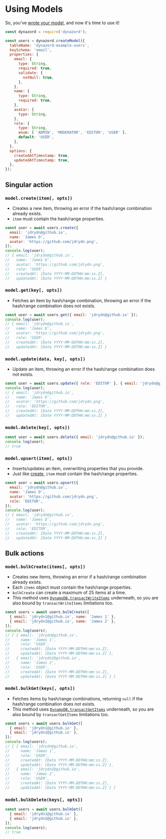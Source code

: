 # Using Models

So, you've [wrote your model](./Writing-Models), and now it's time to use it!

```js
const dynazord = require('dynazord');

const users = dynazord.createModel({
  tableName: 'dynazord-example-users',
  keySchema: 'email',
  properties: {
    email: {
      type: String,
      required: true,
      validate: {
        notNull: true,
      },
    },
    name: {
      type: String,
      required: true,
    },
    avatar: {
      type: String,
    },
    role: {
      type: String,
      enum: [ 'ADMIN', 'MODERATOR', 'EDITOR', 'USER' ],
      default: 'USER',
    },
  },
  options: {
    createdAtTimestamp: true,
    updatedAtTimestamp: true,
  },
});
```

## Singular action

### `model.create(item[, opts])`

- Creates a new item, throwing an error if the hash/range combination already exists.
- `item` must contain the hash/range properties.

```js
const user = await users.create({
  email: 'jdrydn@github.io',
  name: 'James D',
  avatar: 'https://github.com/jdrydn.png',
});
console.log(user);
// { email: 'jdrydn@github.io',
//   name: 'James D',
//   avatar: 'https://github.com/jdrydn.png',
//   role: 'USER',
//   createdAt: [Date YYYY-MM-DDTHH:mm:ss.Z],
//   updatedAt: [Date YYYY-MM-DDTHH:mm:ss.Z] }
```

### `model.get(key[, opts])`

- Fetches an item by hash/range combination, throwing an error if the hash/range combination does not exists.

```js
const user = await users.get({ email: 'jdrydn@github.io' });
console.log(user);
// { email: 'jdrydn@github.io',
//   name: 'James D',
//   avatar: 'https://github.com/jdrydn.png',
//   role: 'USER',
//   createdAt: [Date YYYY-MM-DDTHH:mm:ss.Z],
//   updatedAt: [Date YYYY-MM-DDTHH:mm:ss.Z] }
```

### `model.update(data, key[, opts])`

- Update an item, throwing an error if the hash/range combination does not exists.

```js
const user = await users.update({ role: 'EDITOR' }, { email: 'jdrydn@github.io' });
console.log(user);
// { email: 'jdrydn@github.io',
//   name: 'James D',
//   avatar: 'https://github.com/jdrydn.png',
//   role: 'EDITOR',
//   createdAt: [Date YYYY-MM-DDTHH:mm:ss.Z],
//   updatedAt: [Date YYYY-MM-DDTHH:mm:ss.Z] }
```

### `model.delete(key[, opts])`

```js
const user = await users.delete({ email: 'jdrydn@github.io' });
console.log(user);
// true
```

### `model.upsert(item[, opts])`

- Inserts/updates an item, overwriting properties that you provide.
- Just like [create](#modelcreateitem-opts), `item` must contain the hash/range properties.

```js
const user = await users.upsert({
  email: 'jdrydn@github.io',
  name: 'James D',
  avatar: 'https://github.com/jdrydn.png',
  role: 'EDITOR',
});
console.log(user);
// { email: 'jdrydn@github.io',
//   name: 'James D',
//   avatar: 'https://github.com/jdrydn.png',
//   role: 'EDITOR',
//   createdAt: [Date YYYY-MM-DDTHH:mm:ss.Z],
//   updatedAt: [Date YYYY-MM-DDTHH:mm:ss.Z] }
```

## Bulk actions

### `model.bulkCreate(items[, opts])`

- Creates new items, throwing an error if a hash/range combination already exists.
- Each `items` object must contain the hash/range properties.
- `bulkCreate` can create a maximum of 25 items at a time.
- This method uses [`DynamoDB.transactWriteItems`](https://docs.aws.amazon.com/AWSJavaScriptSDK/latest/AWS/DynamoDB.html#transactWriteItems-property) underneath, so you are also bound by `transactWriteItems` limitations too.

```js
const users = await users.bulkCreate([
  { email: 'jdrydn1@github.io', name: 'James 1' },
  { email: 'jdrydn2@github.io', name: 'James 2' },
]);
console.log(users);
// [ { email: 'jdrydn@github.io',
//     name: 'James 1',
//     role: 'USER',
//     createdAt: [Date YYYY-MM-DDTHH:mm:ss.Z],
//     updatedAt: [Date YYYY-MM-DDTHH:mm:ss.Z] },
//   { email: 'jdrydn2@github.io',
//     name: 'James 2',
//     role: 'USER',
//     createdAt: [Date YYYY-MM-DDTHH:mm:ss.Z],
//     updatedAt: [Date YYYY-MM-DDTHH:mm:ss.Z] } ]
```

### `model.bulkGet(keys[, opts])`

- Fetches items by hash/range combinations, returning `null` if the hash/range combination does not exists.
- This method uses [`DynamoDB.transactGetItems`](https://docs.aws.amazon.com/AWSJavaScriptSDK/latest/AWS/DynamoDB.html#transactGetItems-property) underneath, so you are also bound by `transactGetItems` limitations too.

```js
const users = await users.bulkGet([
  { email: 'jdrydn1@github.io' },
  { email: 'jdrydn2@github.io' },
]);
console.log(users);
// [ { email: 'jdrydn@github.io',
//     name: 'James 1',
//     role: 'USER',
//     createdAt: [Date YYYY-MM-DDTHH:mm:ss.Z],
//     updatedAt: [Date YYYY-MM-DDTHH:mm:ss.Z] },
//   { email: 'jdrydn2@github.io',
//     name: 'James 2',
//     role: 'USER',
//     createdAt: [Date YYYY-MM-DDTHH:mm:ss.Z],
//     updatedAt: [Date YYYY-MM-DDTHH:mm:ss.Z] } ]
```

### `model.bulkDelete(keys[, opts])`

```js
const users = await users.bulkGet([
  { email: 'jdrydn1@github.io' },
  { email: 'jdrydn2@github.io' },
]);
console.log(users);
// true
```
